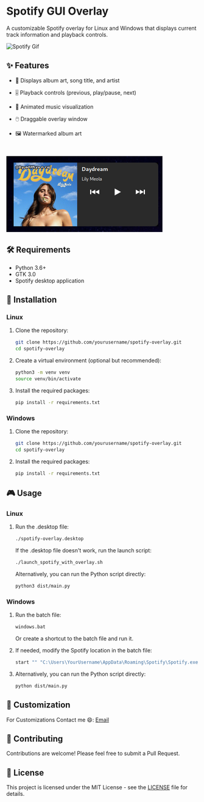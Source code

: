 # Spotify GUI Overlay

A customizable Spotify overlay for Linux and Windows that displays current track information and playback controls.

![Spotify Gif](https://github.com/adithyanraj03/GUI-Overlay-For-Spotify-LINUX-WINDOWS/blob/main/2.gif)

## ✨ Features

- 🎵 Displays album art, song title, and artist
- 🎚️ Playback controls (previous, play/pause, next)
- 🌈 Animated music visualization
- 🖱️ Draggable overlay window
- 🖼️ Watermarked album art
  
  <br>
![Spotify Overlay Screenshot](https://github.com/adithyanraj03/GUI-Overlay-For-Spotify-LINUX-WINDOWS/blob/main/1.png)

## 🛠️ Requirements

- Python 3.6+
- GTK 3.0
- Spotify desktop application

## 🚀 Installation

### Linux

1. Clone the repository:
   ```bash
   git clone https://github.com/yourusername/spotify-overlay.git
   cd spotify-overlay
   ```

2. Create a virtual environment (optional but recommended):
   ```bash
   python3 -m venv venv
   source venv/bin/activate
   ```

3. Install the required packages:
   ```bash
   pip install -r requirements.txt
   ```

### Windows

1. Clone the repository:
   ```bash
   git clone https://github.com/yourusername/spotify-overlay.git
   cd spotify-overlay
   ```

2. Install the required packages:
   ```bash
   pip install -r requirements.txt
   ```

## 🎮 Usage

### Linux

1. Run the .desktop file:
   ```bash
   ./spotify-overlay.desktop
   ```

   If the .desktop file doesn't work, run the launch script:
   ```bash
   ./launch_spotify_with_overlay.sh
   ```

   Alternatively, you can run the Python script directly:
   ```bash
   python3 dist/main.py
   ```

### Windows

1. Run the batch file:
   ```bash
   windows.bat
   ```

   Or create a shortcut to the batch file and run it.

2. If needed, modify the Spotify location in the batch file:
   ```bash
   start "" "C:\Users\YourUsername\AppData\Roaming\Spotify\Spotify.exe"
   ```
3. Alternatively, you can run the Python script directly:
   ```bash
   python dist/main.py
   ```


## 🎨 Customization

For Customizations Contact me 😄: [Email](mailto:adithyanraj03@gmail.com)


## 🤝 Contributing

Contributions are welcome! Please feel free to submit a Pull Request.


## 📄 License

This project is licensed under the MIT License - see the [LICENSE](LICENSE) file for details.
